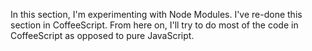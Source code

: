 In this section, I'm experimenting with Node Modules.
I've re-done this section in CoffeeScript. From here on, I'll try to do most of the code in CoffeeScript as opposed to pure JavaScript.

